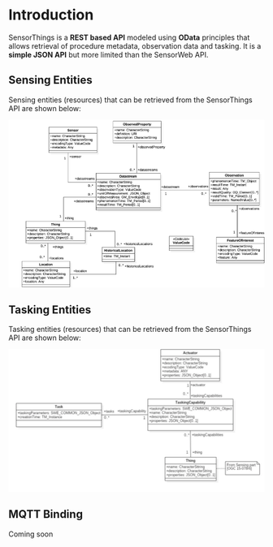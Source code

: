 # Introduction

SensorThings is a **REST based API** modeled using **OData** principles that allows retrieval of procedure metadata, observation data and tasking. It is a **simple JSON API** but more limited than the SensorWeb API.


## Sensing Entities

Sensing entities (resources) that can be retrieved from the SensorThings API are shown below:

![SensorThings Sensing Entities](./sensorthings-sensing-uml.png)


## Tasking Entities

Tasking entities (resources) that can be retrieved from the SensorThings API are shown below:

![SensorThings Tasking Entities](./sensorthings-tasking-uml.png)


## MQTT Binding

Coming soon
